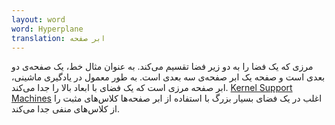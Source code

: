 ```yaml
---
layout: word
word: Hyperplane
translation: ابر صفحه
---
```


مرزی که یک فضا را به دو زیر فضا تقسیم می‌کند. به عنوان مثال خط، یک صفحه‌ی دو بعدی است و صفحه یک ابر صفحه‌ی سه بعدی است. به طور معمول در یادگیری ماشینی‌، ابر صفحه‌ مرزی است که یک فضای با ابعاد بالا را جدا می‌کند. [Kernel Support Machines](/k/KSVMs) اغلب در یک فضای بسیار بزرگ با استفاده از ابر صفحه‌‌ها کلاس‌های مثبت را از کلاس‌های منفی جدا می‌کند.
